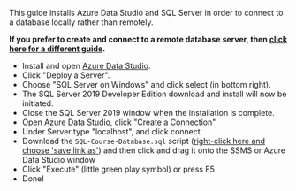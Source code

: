 This guide installs Azure Data Studio and SQL Server in order to connect to a database locally rather than remotely. 

**If you prefer to create and connect to a remote database server, then [click here for a different guide](README.md).**

* Install and open [Azure Data Studio](https://docs.microsoft.com/en-us/sql/azure-data-studio/download-azure-data-studio?view=sql-server-ver15).
* Click "Deploy a Server".
* Choose "SQL Server on Windows" and click select (in bottom right).
* The SQL Server 2019 Developer Edition download and install will now be initiated.
* Close the SQL Server 2019 window when the installation is complete.
* Open Azure Data Studio, click "Create a Connection" 
* Under Server type "localhost", and click connect
* Download the `SQL-Course-Database.sql` script ([right-click here and choose 'save link as'](https://raw.githubusercontent.com/frycast/SQL_course/master/create-database/SQL-Course-Database.sql)) and then click and drag it onto the SSMS or Azure Data Studio window
* Click "Execute" (little green play symbol) or press F5
* Done!
